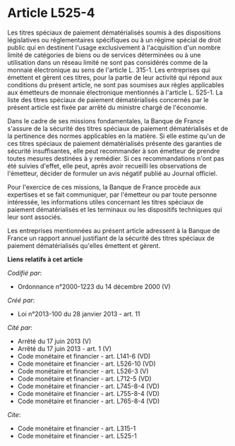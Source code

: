 # Article L525-4

Les titres spéciaux de paiement dématérialisés soumis à des dispositions législatives ou réglementaires spécifiques ou à un
régime spécial de droit public qui en destinent l'usage exclusivement à l'acquisition d'un nombre limité de catégories de
biens ou de services déterminées ou à une utilisation dans un réseau limité ne sont pas considérés comme de la monnaie
électronique au sens de l'article L. 315-1. Les entreprises qui émettent et gèrent ces titres, pour la partie de leur
activité qui répond aux conditions du présent article, ne sont pas soumises aux règles applicables aux émetteurs de monnaie
électronique mentionnés à l'article L. 525-1. La liste des titres spéciaux de paiement dématérialisés concernés par le
présent article est fixée par arrêté du ministre chargé de l'économie.

Dans le cadre de ses missions fondamentales, la Banque de France s'assure de la sécurité des titres spéciaux de paiement
dématérialisés et de la pertinence des normes applicables en la matière. Si elle estime qu'un de ces titres spéciaux de
paiement dématérialisés présente des garanties de sécurité insuffisantes, elle peut recommander à son émetteur de prendre
toutes mesures destinées à y remédier. Si ces recommandations n'ont pas été suivies d'effet, elle peut, après avoir recueilli
les observations de l'émetteur, décider de formuler un avis négatif publié au Journal officiel.

Pour l'exercice de ces missions, la Banque de France procède aux expertises et se fait communiquer, par l'émetteur ou par
toute personne intéressée, les informations utiles concernant les titres spéciaux de paiement dématérialisés et les terminaux
ou les dispositifs techniques qui leur sont associés.

Les entreprises mentionnées au présent article adressent à la Banque de France un rapport annuel justifiant de la sécurité
des titres spéciaux de paiement dématérialisés qu'elles émettent et gèrent.

**Liens relatifs à cet article**

_Codifié par_:

  - Ordonnance n°2000-1223 du 14 décembre 2000 (V)

_Créé par_:

  - Loi n°2013-100 du 28 janvier 2013 - art. 11

_Cité par_:

  - Arrêté du 17 juin 2013 (V)
  - Arrêté du 17 juin 2013 - art. 1 (V)
  - Code monétaire et financier - art. L141-6 (VD)
  - Code monétaire et financier - art. L526-10 (VD)
  - Code monétaire et financier - art. L526-3 (V)
  - Code monétaire et financier - art. L712-5 (VD)
  - Code monétaire et financier - art. L745-8-4 (VD)
  - Code monétaire et financier - art. L755-8-4 (VD)
  - Code monétaire et financier - art. L765-8-4 (VD)

_Cite_:

  - Code monétaire et financier - art. L315-1
  - Code monétaire et financier - art. L525-1
